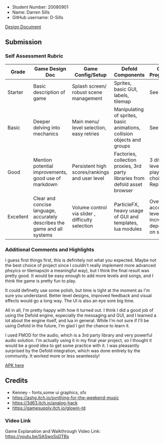 * Student Number: 20080901
* Name: Darren Sills
* GitHub username: D-Sills

[Design Document](docs/design.md)

## Submission
### Self Assessment Rubric

| Grade     | Game Design Doc                                                           | Game Config/Setup                              | Defold Components                                                            | Game Progression | Physics                                             |
| --------- |---------------------------------------------------------------------------|------------------------------------------------|------------------------------------------------------------------------------| ---------------- |-----------------------------------------------------|
| Starter   | Basic description of game                                                 | Splash screen/ robust scene management         | Sprites, basic GUI, labels, tilemap                                                   |See below                  | See below                                           |
| Basic     | Deeper delving into mechanics                                             | Main menu/ level selection, easy retries                     | Manipulating of sprites, basic animations, collision objects and groups      |See below                  | See below                                           |
| Good      | Mention potential improvements, good use of markdown                      | Persistent high scores/rankings and user level | Factories, collection proxies, 3rd party libraries from defold asset browser |3 different levels, player choice. Replayable.                 | Multiple collision groups, player, pickups, enemies |
| Excellent | Clear and concise language, accurately describes the game and all systems | Volume control via slider , difficulty selection                     | ParticleFX, heavy usage of GUI and templates, lua modules                    |Overarching account level, increases depending on success | Had no need for advanced physics                    |

### Additional Comments and Highlights

I guess first things first, this is definitely not what you expected. Maybe not the best choice of project since I couldn't really implement more advanced phsyics or tilemaps(in a meaningful way), but I think the final result was pretty good. It would be easy enough to add more levels and songs, and I think the game is pretty fun to play. 

It could definetly use some polish, but time is tight at the moment as I'm sure you understand. Better level designs, improved feedback and visual effects would go a long way. The UI is also an eye sore big time.

All in all, I'm pretty happy with how it turned out. I think I did a good job of using the Defold engine, especially the messaging and GUI, and I learned a lot about the engine itself, and lua in general. While I'm not sure if I'll be using Defold in the future, I'm glad I got the chance to learn it.

I used FMOD for the audio, which is a 3rd party library and very powerful audio solution. I'm actually using it in my final year project, so I thought it would be a good idea to get some practice with it. I was pleasantly surprised by the Defold integration, which was done entirely by the community. It worked more or less seamlessly!

[APK here](https://drive.google.com/file/d/1zQrmRf13I2qB-hURpHGnmUPsxfEGztDW/view?usp=sharing)

## Credits

- Kenney - fonts,some ui graphics, sfx
- https://ashg.itch.io/synthing-for-the-weekend-music
- https://3d63.itch.io/analog-hack
- https://gamesupply.itch.io/glowin-td

### Video Link

Game Explanation and Walkthrough Video Link: https://youtu.be/SASwoSsDTBs